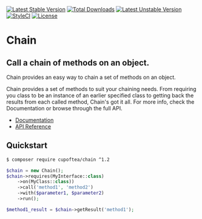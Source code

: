 <!-- header start -->
[![Latest Stable Version](https://poser.pugx.org/cupoftea/chain/version.svg)](https://packagist.org/packages/cupoftea/chain) [![Total Downloads](https://poser.pugx.org/cupoftea/chain/d/total.svg)](https://packagist.org/packages/cupoftea/chain)
[![Latest Unstable Version](https://poser.pugx.org/cupoftea/chain/v/unstable.svg)](https://packagist.org/packages/cupoftea/chain)
[![StyleCI](https://styleci.io/repos/38836274/shield?style=flat)](https://styleci.io/repos/38836274) [![License](https://poser.pugx.org/cupoftea/chain/license.svg)](https://packagist.org/packages/cupoftea/chain)

# Chain
## Call a chain of methods on an object.
<!-- header end -->

Chain provides an easy way to chain a set of methods on an object.

Chain provides a set of methods to suit your chaining needs. From requiring you class to be an instance of an earlier specified class to getting back the results from each called method, Chain's got it all. For more info, check the Documentation or browse through the full API.

 - [Documentation](http://chain.cupoftea.io/docs/)
 - [API Reference](http://chain.cupoftea.io/docs/api/)

## Quickstart

```bash
$ composer require cupoftea/chain ^1.2
```

```php
$chain = new Chain();
$chain->requires(MyInterface::class)
    ->on(MyClass::class))
    ->call('method1', 'method2')
    ->with($parameter1, $parameter2)
    ->run();

$method1_result = $chain->getResult('method1');
```
